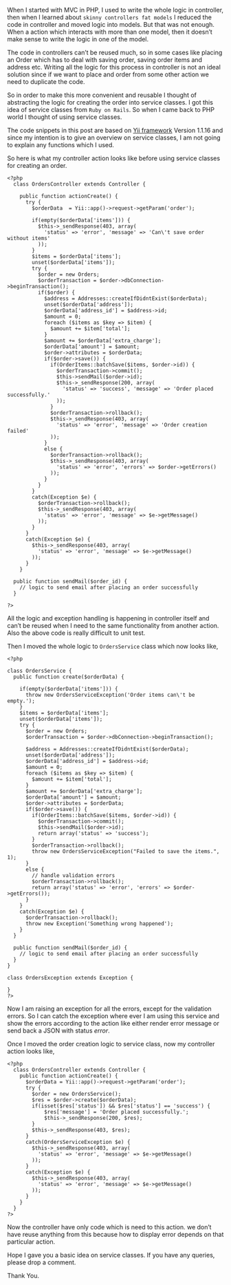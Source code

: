 When I started with MVC in PHP, I used to write the whole logic in controller, then when I learned about `skinny controllers fat models` I reduced the code in controller and moved logic into models. But that was not enough. When a action which interacts with more than one model, then it doesn’t make sense to write the logic in one of the model.

The code in controllers can’t be reused much, so in some cases like placing an Order which has to deal with saving order, saving order items and address etc. Writing all the logic for this process in controller is not an ideal solution since if we want to place and order from some other action we need to duplicate the code.

So in order to make this more convenient and reusable I thought of abstracting the logic for creating the order into service classes. I got this idea of service classes from `Ruby on Rails`. So when I came back to PHP world I thought of using service classes.

The code snippets in this post are based on [Yii framework](yiiframework.com) Version 1.1.16 and since my intention is to give an overview on service classes, I am not going to explain any functions which I used.

So here is what my controller action looks like before using service classes for creating an order.

    <?php
      class OrdersController extends Controller {

        public function actionCreate() {
          try {
            $orderData  = Yii::app()->request->getParam('order');

            if(empty($orderData['items'])) {
              $this->_sendResponse(403, array(
                'status' => 'error', 'message' => 'Can\'t save order without items'
              ));
            }
            $items = $orderData['items'];
            unset($orderData['items']);
            try {
              $order = new Orders;
              $orderTransaction = $order->dbConnection->beginTransaction();
              if($order) {
                $address = Addresses::createIfDidntExist($orderData);
                unset($orderData['address']);
                $orderData['address_id'] = $address->id;
                $amount = 0;
                foreach ($items as $key => $item) {
                  $amount += $item['total'];
                }
                $amount += $orderData['extra_charge'];
                $orderData['amount'] = $amount;
                $order->attributes = $orderData;
                if($order->save()) {
                  if(OrderItems::batchSave($items, $order->id)) {
                    $orderTransaction->commit();
                    $this->sendMail($order->id);
                    $this->_sendResponse(200, array(
                      'status' => 'success', 'message' => 'Order placed successfully.'
                    ));
                  }
                  $orderTransaction->rollback();
                  $this->_sendResponse(403, array(
                    'status' => 'error', 'message' => 'Order creation failed'
                  ));
                }
                else {
                  $orderTransaction->rollback();
                  $this->_sendResponse(403, array(
                    'status' => 'error', 'errors' => $order->getErrors()
                  ));
                }
              }
            }
            catch(Exception $e) {
              $orderTransaction->rollback();
              $this->_sendResponse(403, array(
                'status' => 'error', 'message' => $e->getMessage()
              ));
            }
          }
          catch(Exception $e) {
            $this->_sendResponse(403, array(
              'status' => 'error', 'message' => $e->getMessage()
            ));
          }
        }

      public function sendMail($order_id) {
        // logic to send email after placing an order successfully
      }

    ?>

All the logic and exception handling is happening in controller itself and can’t be reused when I need to the same functionality from another action. Also the above code is really difficult to unit test.

Then I moved the whole logic to `OrdersService` class which now looks like,

    <?php

    class OrdersService {
      public function create($orderData) {

        if(empty($orderData['items'])) {
          throw new OrdersServiceException('Order items can\'t be empty.');
        }
        $items = $orderData['items'];
        unset($orderData['items']);
        try {
          $order = new Orders;
          $orderTransaction = $order->dbConnection->beginTransaction();

          $address = Addresses::createIfDidntExist($orderData);
          unset($orderData['address']);
          $orderData['address_id'] = $address->id;
          $amount = 0;
          foreach ($items as $key => $item) {
            $amount += $item['total'];
          }
          $amount += $orderData['extra_charge'];
          $orderData['amount'] = $amount;
          $order->attributes = $orderData;
          if($order->save()) {
            if(OrderItems::batchSave($items, $order->id)) {
              $orderTransaction->commit();
              $this->sendMail($order->id);
              return array('status' => 'success');
            }
            $orderTransaction->rollback();
            throw new OrdersServiceException("Failed to save the items.", 1);
          }
          else {
            // handle validation errors
            $orderTransaction->rollback();
            return array('status' => 'error', 'errors' => $order->getErrors());
          }
        }
        catch(Exception $e) {
          $orderTransaction->rollback();
          throw new Exception('Something wrong happened');
        }
      }

      public function sendMail($order_id) {
        // logic to send email after placing an order successfully
      }
    }

    class OrdersException extends Exception {

    }
    ?>

Now I am raising an exception for all the errors, except for the validation errors. So I can catch the exception where ever I am using this service and show the errors according to the action like either render error message or send back a JSON with status *error*.

Once I moved the order creation logic to service class, now my controller action looks like,

    <?php
      class OrdersController extends Controller {
        public function actionCreate() {
          $orderData = Yii::app()->request->getParam('order');
          try {
            $order = new OrdersService();
            $res = $order->create($orderData);
            if(isset($res['status']) && $res['status'] == 'success') {
                $res['message'] = 'Order placed successfully.';
                $this->_sendResponse(200, $res);
            }
            $this->_sendResponse(403, $res);
          }
          catch(OrdersServiceException $e) {
            $this->_sendResponse(403, array(
              'status' => 'error', 'message' => $e->getMessage()
            ));
          }
          catch(Exception $e) {
            $this->_sendResponse(403, array(
              'status' => 'error', 'message' => $e->getMessage()
            ));
          }
        }
      }
    ?>

Now the controller have only code which is need to this action. we don’t have reuse anything from this because how to display error depends on that particular action.

Hope I gave you a basic idea on service classes. If you have any queries, please drop a comment.

Thank You.

